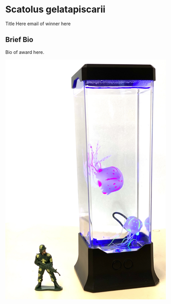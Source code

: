 # Scatolus gelatapiscarii


Title Here
email of winner here 

## Brief Bio
Bio of award here.

<img src='IMG_9663.jpg' alt='IMG_9663' width='500'/>
